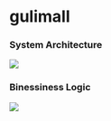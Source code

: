 # gulimall

### System Architecture

![](https://i.loli.net/2021/02/18/zMrSWaAfbqYoF4t.png)

### Binessiness Logic

![](https://i.loli.net/2021/02/18/yBjlqvsCgpVkENc.png)
